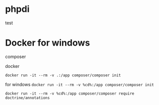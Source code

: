 # phpdi
test
# Docker for windows
composer 

docker

`docker run -it --rm -v .:/app composer/composer init`

for windows
`docker run -it --rm -v %cd%:/app composer/composer init`

`docker run -it --rm -v %cd%:/app composer/composer require doctrine/annotations`